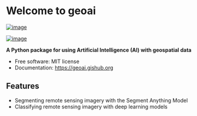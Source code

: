 # Welcome to geoai

[![image](https://img.shields.io/pypi/v/geoai-py.svg)](https://pypi.python.org/pypi/geoai-py)

[![image](https://img.shields.io/conda/vn/conda-forge/geoai.svg)](https://anaconda.org/conda-forge/geoai)

**A Python package for using Artificial Intelligence (AI) with geospatial data**

-   Free software: MIT license
-   Documentation: <https://geoai.gishub.org>

## Features

-   Segmenting remote sensing imagery with the Segment Anything Model
-   Classifying remote sensing imagery with deep learning models
